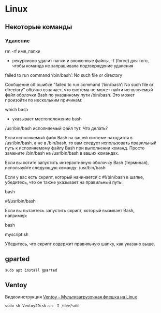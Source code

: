 # Linux

## Некоторые команды

### Удаление


rm -rf имя_папки
- рекурсивно удалит папки и вложенные файлы, -f (force) для того, чтобы команда не запрашивала подтверждение удаления



failed to run command ‘/bin/bash’: No such file or directory

Сообщение об ошибке "failed to run command ‘/bin/bash’: No such file or directory" обычно означает, что система не может найти исполняемый файл оболочки Bash по указанному пути /bin/bash. Это может произойти по нескольким причинам:

which bash
 - указывает местоположение bash

/usr/bin/bash исполняемый файл тут. Что делать?

Если исполняемый файл Bash на вашей системе находится в /usr/bin/bash, а не в /bin/bash, то вам следует использовать правильный путь к исполняемому файлу Bash при выполнении команд. Просто замените /bin/bash на /usr/bin/bash в ваших командах. 

Если вы хотите запустить интерактивную оболочку Bash (терминал), используйте следующую команду:
/usr/bin/bash

Если у вас есть скрипт, который начинается с #!/bin/bash в шапке, убедитесь, что он также указывает на правильный путь:

bash

#!/usr/bin/bash

Если вы пытаетесь запустить скрипт, который вызывает Bash, например:

bash

myscript.sh

Убедитесь, что скрипт содержит правильную шапку, как указано выше.

## gparted

 `sudo apt install gparted`

## Ventoy

Видеоинструкция <a href="https://www.youtube.com/watch?v=iVKO9Hnzvwo&t=230s">Ventoy - Мультизагрузочная флешка на Linux</a>

`sudo sh Ventoy2Disk.sh -I /dev/sdd`
